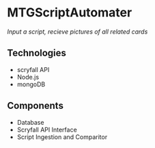 # MTGScriptAutomater

*Input a script, recieve pictures of all related cards*


## Technologies
* scryfall API
* Node.js
* mongoDB


## Components
* Database 
* Scryfall API Interface
* Script Ingestion and Comparitor 

